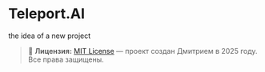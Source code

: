 # Teleport.AI
the idea of a new project

> 📄 **Лицензия:** [MIT License](LICENSE) — проект создан Дмитрием в 2025 году. Все права защищены.
